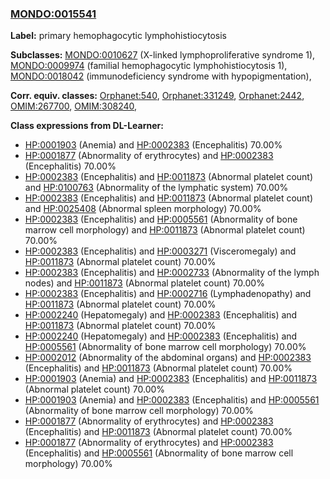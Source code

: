 
### [MONDO:0015541](http://purl.obolibrary.org/obo/MONDO_0015541)
**Label:** primary hemophagocytic lymphohistiocytosis

**Subclasses:** [MONDO:0010627](http://purl.obolibrary.org/obo/MONDO_0010627) (X-linked lymphoproliferative syndrome 1), [MONDO:0009974](http://purl.obolibrary.org/obo/MONDO_0009974) (familial hemophagocytic lymphohistiocytosis 1), [MONDO:0018042](http://purl.obolibrary.org/obo/MONDO_0018042) (immunodeficiency syndrome with hypopigmentation), 

**Corr. equiv. classes:** [Orphanet:540](http://www.orpha.net/ORDO/Orphanet_540), [Orphanet:331249](http://www.orpha.net/ORDO/Orphanet_331249), [Orphanet:2442](http://www.orpha.net/ORDO/Orphanet_2442), [OMIM:267700](http://purl.obolibrary.org/obo/OMIM_267700), [OMIM:308240](http://purl.obolibrary.org/obo/OMIM_308240), 

**Class expressions from DL-Learner:**

- [HP:0001903](http://purl.obolibrary.org/obo/HP_0001903) (Anemia) and [HP:0002383](http://purl.obolibrary.org/obo/HP_0002383) (Encephalitis) 70.00%
- [HP:0001877](http://purl.obolibrary.org/obo/HP_0001877) (Abnormality of erythrocytes) and [HP:0002383](http://purl.obolibrary.org/obo/HP_0002383) (Encephalitis) 70.00%
- [HP:0002383](http://purl.obolibrary.org/obo/HP_0002383) (Encephalitis) and [HP:0011873](http://purl.obolibrary.org/obo/HP_0011873) (Abnormal platelet count) and [HP:0100763](http://purl.obolibrary.org/obo/HP_0100763) (Abnormality of the lymphatic system) 70.00%
- [HP:0002383](http://purl.obolibrary.org/obo/HP_0002383) (Encephalitis) and [HP:0011873](http://purl.obolibrary.org/obo/HP_0011873) (Abnormal platelet count) and [HP:0025408](http://purl.obolibrary.org/obo/HP_0025408) (Abnormal spleen morphology) 70.00%
- [HP:0002383](http://purl.obolibrary.org/obo/HP_0002383) (Encephalitis) and [HP:0005561](http://purl.obolibrary.org/obo/HP_0005561) (Abnormality of bone marrow cell morphology) and [HP:0011873](http://purl.obolibrary.org/obo/HP_0011873) (Abnormal platelet count) 70.00%
- [HP:0002383](http://purl.obolibrary.org/obo/HP_0002383) (Encephalitis) and [HP:0003271](http://purl.obolibrary.org/obo/HP_0003271) (Visceromegaly) and [HP:0011873](http://purl.obolibrary.org/obo/HP_0011873) (Abnormal platelet count) 70.00%
- [HP:0002383](http://purl.obolibrary.org/obo/HP_0002383) (Encephalitis) and [HP:0002733](http://purl.obolibrary.org/obo/HP_0002733) (Abnormality of the lymph nodes) and [HP:0011873](http://purl.obolibrary.org/obo/HP_0011873) (Abnormal platelet count) 70.00%
- [HP:0002383](http://purl.obolibrary.org/obo/HP_0002383) (Encephalitis) and [HP:0002716](http://purl.obolibrary.org/obo/HP_0002716) (Lymphadenopathy) and [HP:0011873](http://purl.obolibrary.org/obo/HP_0011873) (Abnormal platelet count) 70.00%
- [HP:0002240](http://purl.obolibrary.org/obo/HP_0002240) (Hepatomegaly) and [HP:0002383](http://purl.obolibrary.org/obo/HP_0002383) (Encephalitis) and [HP:0011873](http://purl.obolibrary.org/obo/HP_0011873) (Abnormal platelet count) 70.00%
- [HP:0002240](http://purl.obolibrary.org/obo/HP_0002240) (Hepatomegaly) and [HP:0002383](http://purl.obolibrary.org/obo/HP_0002383) (Encephalitis) and [HP:0005561](http://purl.obolibrary.org/obo/HP_0005561) (Abnormality of bone marrow cell morphology) 70.00%
- [HP:0002012](http://purl.obolibrary.org/obo/HP_0002012) (Abnormality of the abdominal organs) and [HP:0002383](http://purl.obolibrary.org/obo/HP_0002383) (Encephalitis) and [HP:0011873](http://purl.obolibrary.org/obo/HP_0011873) (Abnormal platelet count) 70.00%
- [HP:0001903](http://purl.obolibrary.org/obo/HP_0001903) (Anemia) and [HP:0002383](http://purl.obolibrary.org/obo/HP_0002383) (Encephalitis) and [HP:0011873](http://purl.obolibrary.org/obo/HP_0011873) (Abnormal platelet count) 70.00%
- [HP:0001903](http://purl.obolibrary.org/obo/HP_0001903) (Anemia) and [HP:0002383](http://purl.obolibrary.org/obo/HP_0002383) (Encephalitis) and [HP:0005561](http://purl.obolibrary.org/obo/HP_0005561) (Abnormality of bone marrow cell morphology) 70.00%
- [HP:0001877](http://purl.obolibrary.org/obo/HP_0001877) (Abnormality of erythrocytes) and [HP:0002383](http://purl.obolibrary.org/obo/HP_0002383) (Encephalitis) and [HP:0011873](http://purl.obolibrary.org/obo/HP_0011873) (Abnormal platelet count) 70.00%
- [HP:0001877](http://purl.obolibrary.org/obo/HP_0001877) (Abnormality of erythrocytes) and [HP:0002383](http://purl.obolibrary.org/obo/HP_0002383) (Encephalitis) and [HP:0005561](http://purl.obolibrary.org/obo/HP_0005561) (Abnormality of bone marrow cell morphology) 70.00%


